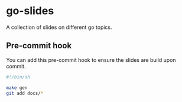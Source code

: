 # go-slides

A collection of slides on different go topics.


## Pre-commit hook


You can add this pre-commit hook to ensure the slides are build upon commit.
```bash
#!/bin/sh

make gen
git add docs/*
```
